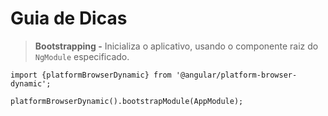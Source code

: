 # Guia de Dicas

> **Bootstrapping -** Inicializa o aplicativo, usando o componente raiz do `NgModule` especificado.

    import {platformBrowserDynamic} from '@angular/platform-browser-dynamic';

    platformBrowserDynamic().bootstrapModule(AppModule);

